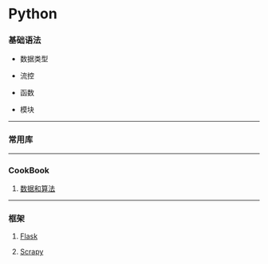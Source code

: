 # Python


### 基础语法

* 数据类型

* 流控

* 函数

* 模块

***

### 常用库

***


### CookBook

1. [数据和算法](CookBook/DataStructuresAndAlgorithms/README.md)

***

### 框架

1. [Flask](Framework/flask.md)
	
2. [Scrapy](Framework/scrapy.md)
